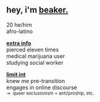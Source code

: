 ## hey, i'm **<ins>beaker.</ins>**

20 he/him\
afro-latino

**<ins>extra info</ins>**\
pierced eleven times\
medical marijuana user\
studying social worker


**<ins>limit int</ins>**\
knew me pre-transition\
engages in online discourse\
<sup> → queer exclusionism + anti/proship, etc. </sup>

